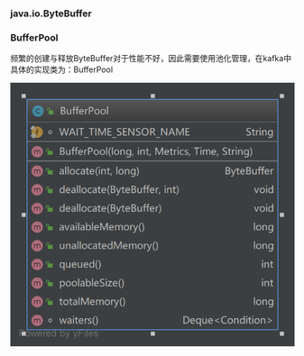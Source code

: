 ### java.io.ByteBuffer
### BufferPool
频繁的创建与释放ByteBuffer对于性能不好，因此需要使用池化管理，在kafka中具体的实现类为：BufferPool

![BufferPool](../images/BufferPool.png)
